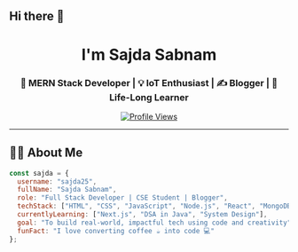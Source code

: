 ## Hi there 👋

<h1 align="center"> I'm Sajda Sabnam</h1>
<h3 align="center">🚀 MERN Stack Developer | 💡 IoT Enthusiast | ✍️ Blogger | 🎯 Life-Long Learner</h3>

<p align="center">
  <a href="https://github.com/sajda25">
    <img src="https://komarev.com/ghpvc/?username=sajda25&style=flat-square&color=blue" alt="Profile Views" />
  </a>
</p>

---

## 👩‍💻 About Me

```javascript
const sajda = {
  username: "sajda25",
  fullName: "Sajda Sabnam",
  role: "Full Stack Developer | CSE Student | Blogger",
  techStack: ["HTML", "CSS", "JavaScript", "Node.js", "React", "MongoDB", "MySQL", "Java", "Python"],
  currentlyLearning: ["Next.js", "DSA in Java", "System Design"],
  goal: "To build real-world, impactful tech using code and creativity",
  funFact: "I love converting coffee ☕ into code 💻"
};

